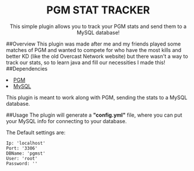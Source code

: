 <h1 align=center>PGM STAT TRACKER</h1>
<p align=center>This simple plugin allows you to track your PGM stats and send them to a MySQL database!</p>

##Overview
This plugin was made after me and my friends played some matches of PGM and wanted to compete for who have the most kills and better KD (like the old Overcast Network website) but there wasn't a way to track our stats, so to learn java and fill our necessities I made this!
##Dependencies
<li><a href=https://github.com/PGMDev/PGM>PGM</a></li>
<li><a href=https://www.mysql.com>MySQL</a></li>

This plugin is meant to work along with PGM, sending the stats to a MySQL database.

##Usage
The plugin will generate a **"config.yml"** file, where you can put your MySQL info for connecting to your database.

The Default settings are:
```
Ip: 'localhost'
Port: '3306'
DBName: 'pgmst'
User: 'root'
Password: ''
```